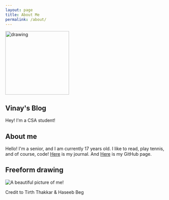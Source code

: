 ```yaml
---
layout: page
title: About Me
permalink: /about/
---
```


<img src="/CSAblog/images/logo.png" alt="drawing" width="200"/>

## Vinay's Blog
Hey! I'm a CSA student!

## About me
Hello! I'm a senior, and I am currently 17 years old. I like to read, play tennis, and of course, code!
[Here](https://github.com/VINERAJ/CSAblog2.0) is my journal. And [Here](https://vineraj.github.io/CSAblog2.0/) is my GitHub page.

## Freeform drawing
![A beautiful picture of me!](/CSAblog2.0/Me.jpg "Me")

Credit to Tirth Thakkar & Haseeb Beg


